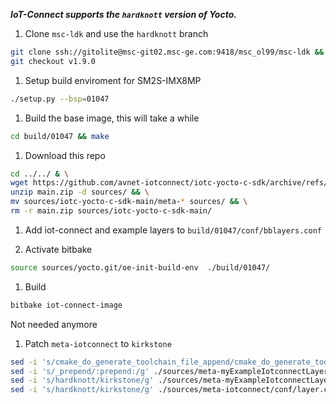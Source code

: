 ***IoT-Connect supports the `hardknott` version of Yocto.***



1. Clone `msc-ldk` and use the `hardknott` branch
```bash
git clone ssh://gitolite@msc-git02.msc-ge.com:9418/msc_ol99/msc-ldk && cd msc-ldk && \
git checkout v1.9.0
```
1. Setup build enviroment for SM2S-IMX8MP
```bash
./setup.py --bsp=01047
```
1. Build the base image, this will take a while
```bash
cd build/01047 && make
```
1. Download this repo
```bash
cd ../../ & \
wget https://github.com/avnet-iotconnect/iotc-yocto-c-sdk/archive/refs/heads/main.zip && \
unzip main.zip -d sources/ && \
mv sources/iotc-yocto-c-sdk-main/meta-* sources/ && \
rm -r main.zip sources/iotc-yocto-c-sdk-main/
```


1. Add iot-connect and example layers to `build/01047/conf/bblayers.conf`


1. Activate bitbake
```bash
source sources/yocto.git/oe-init-build-env  ./build/01047/
```

1. Build
```bash
bitbake iot-connect-image
```



Not needed anymore

1. Patch `meta-iotconnect` to `kirkstone`
```bash
sed -i 's/cmake_do_generate_toolchain_file_append/cmake_do_generate_toolchain_file\:append/g' ./sources/meta-iotconnect/recipes-apps/iotConnect/iot-connect_0.1.bb && \ 
sed -i 's/_prepend/:prepend:/g' ./sources/meta-myExampleIotconnectLayer/recipes-apps/iotConnect/iot-connect_%.bbappend && \
sed -i 's/hardknott/kirkstone/g' ./sources/meta-myExampleIotconnectLayer/conf/layer.conf && \
sed -i 's/hardknott/kirkstone/g' ./sources/meta-iotconnect/conf/layer.conf 
```
